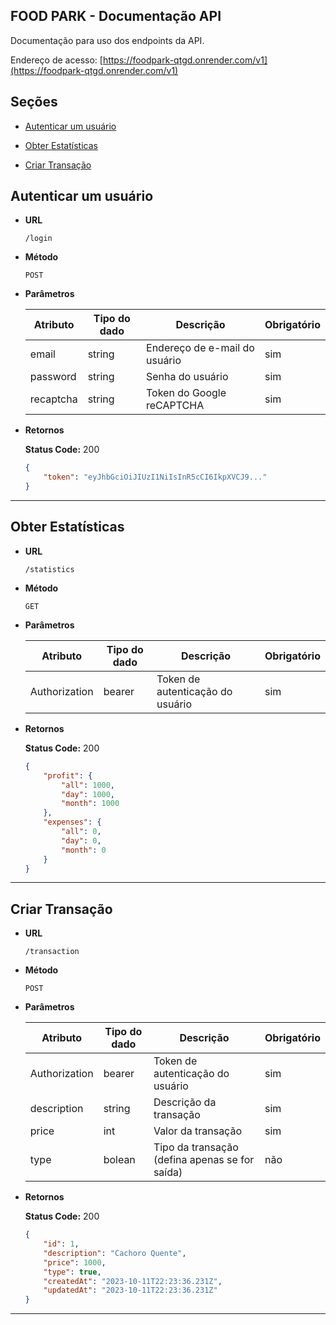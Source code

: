 ## FOOD PARK - Documentação API

Documentação para uso dos endpoints da API.

Endereço de acesso: [https://foodpark-qtgd.onrender.com/v1](https://foodpark-qtgd.onrender.com/v1)

## Seções

- [Autenticar um usuário](#autenticar-um-usuário)

- [Obter Estatísticas](#obter-estatísticas)

- [Criar Transação](#criar-transação)

## Autenticar um usuário

* **URL**

  `/login`

* **Método**

  `POST`

* **Parâmetros**

    | Atributo   | Tipo do dado   | Descrição                                  | Obrigatório     |
    |------------|----------------|------------------------------------------- |-----------------|
    | email      | string         | Endereço de e-mail do usuário              | sim             |
    | password   | string         | Senha do usuário                           | sim             |
    | recaptcha  | string         | Token do Google reCAPTCHA                  | sim             |

* **Retornos**
  
  **Status Code:** 200
  
    ```json
    {
        "token": "eyJhbGciOiJIUzI1NiIsInR5cCI6IkpXVCJ9..."
    }
    ```

-----

## Obter Estatísticas

* **URL**

  `/statistics`

* **Método**

  `GET`

* **Parâmetros**

    | Atributo        | Tipo do dado   | Descrição                                  | Obrigatório     |
    |-----------------|----------------|------------------------------------------- |-----------------|
    | Authorization   | bearer         | Token de autenticação do usuário           | sim             |

* **Retornos**
  
  **Status Code:** 200
  
    ```json
    {
        "profit": {
            "all": 1000,
            "day": 1000,
            "month": 1000
        },
        "expenses": {
            "all": 0,
            "day": 0,
            "month": 0
        }
    }
    ```

-----


## Criar Transação

* **URL**

  `/transaction`

* **Método**

  `POST`

* **Parâmetros**

    | Atributo        | Tipo do dado   | Descrição                                      | Obrigatório     |
    |-----------------|----------------|------------------------------------------------|-----------------|
    | Authorization   | bearer         | Token de autenticação do usuário               | sim             |
    | description     | string         | Descrição da transação                         | sim             |
    | price           | int            | Valor da transação                             | sim             |
    | type            | bolean         | Tipo da transação (defina apenas se for saída) | não             |

* **Retornos**
  
  **Status Code:** 200
  
    ```json
    {
        "id": 1,
        "description": "Cachoro Quente",
        "price": 1000,
        "type": true,
        "createdAt": "2023-10-11T22:23:36.231Z",
        "updatedAt": "2023-10-11T22:23:36.231Z"
    }
    ```

-----
